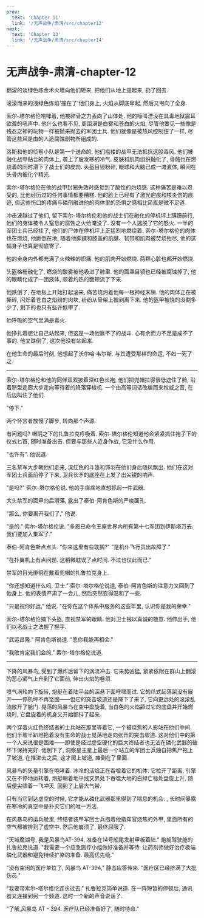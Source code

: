 ```yaml
---
prev:
  text: 'Chapter 11'
  link: '/无声战争/肃清/src/chapter12'
next:
  text: 'Chapter 13'
  link: '/无声战争/肃清/src/chapter14'
---
```


# 无声战争-肃清-chapter-12

翻滚的淡绿色炼金术火墙向他们砸来, 把他们从地上提起来, 扔了回去.

滚滚而来的浅绿色炼焰'撞在了'他们身上, 火焰从脚底窜起, 然后又甩向了全身.

索尔-塔尔格伦咆哮着, 他被碎骨之力丢向了山体处. 他的嚎叫湮没在具毒地狱震耳欲聋的吼声中. 他什么也看不见, 周围满是白雾和苍白的火焰, 尽管他瞥见一些像是残忍之神的玩物一样被抛来抛去的军团士兵. 他们就像是被热风控制住了一样, 尽管这些风是由的人造腐蚀剧物所组成的.

洛斯和他的侦察小队是第一个送命的, 他们褴褛的战甲无法抵抗这股毒风. 他们被融化战甲贴合的肉体上, 袭上了股发寒的冷气. 皮肤和肌肉组织融化了, 骨骼也在燃烧着的同时滑下了战士们的皮肉. 头盔目镜粉碎, 眼球和大脑已成一滩液体, 瞬间在头骨内被化个精光.

索尔-塔尔格伦在他的战甲封圈失效时感觉到了酸性的灼烧感. 这种痛苦是难以忍受的, 比他经历过的任何事情都要糟糕. 他的脸上已经有了激光疤痕和核炎伤的痕迹, 但这些伤口的疼痛与磷剂融进他的肉体里的恐惧之感相比简直是微不足道.

冲击波越过了他们, 留下索尔-塔尔格伦和他的战士们在融化的停机坪上蹒跚前行, 他们的身体被令人窒息的腐蚀之火给淹没了. 没有一个人逃脱了它的怒火. 一半的军团士兵已经挂了, 他们的尸体在停机坪上正猛烈地燃烧着. 索尔-塔尔格伦的肉体也在燃烧, 他跪倒在地, 随着他脚踝和膝盖的肌腱、韧带和肌肉被焚烧殆尽, 他的这幅身子也算是彻底寄了.

他的全身内外都充满了火辣辣的炽痛. 他的肌肉开始燃烧. 两颗心脏也都开始燃烧.

头盔格栅融化了, 燃烧的酸雾被他吸进了肺里. 他的面罩目镜也已经被腐蚀掉了, 他的眼睛化成了一团液体, 顺着灼热的面颊流了下来.

他跌倒了, 在地板上开始打起滚来, 痛苦烧灼着他每一根神经末梢. 他的肉体正在被撕碎, 闪烁着苍白之焰纷的肉块, 纷纷从骨架上被剥离下来. 他的盔甲被烧的没剩多少了, 剩下的也只有些许低甲了.

他呼吸的空气里满是毒火.

他挣扎着想让自己站起来, 但这是一场他赢不了的战斗. 心有余而力不足是成不了事的. 他又跌倒了, 这次他没有站起来.

在他生命的最后时刻, 他想起了沃尔哈·韦尔斯. 与其遭受那样的命运, 不如一死了之.

--------

索尔-塔尔格伦和他的同伴双双披着深红色长袍, 他们把兜帽拉得很低遮住了脸, 沿着脐型走廊大步走向等待着的降落穿梭机. 一个由高等词话改编而来权威之音, 在后边叫住了他们.

"停下."

两个怀言者放慢了脚步, 转向那个声源.

有问题吗? 帽阴之下的扎鲁拉克呼吸着. 索尔-塔尔格伦知道他会紧紧抓住袍子下的仪式匕首, 随时准备出击. 但要与那些人近身作战, 它没什么作用.

"也许有". 他说道.

三名禁军大步朝他们走来, 深红色的斗篷和饰羽在他们身后随风飘出. 他们在这对军团士兵面前停了下来, 卫兵长矛的底座在上发了出尖锐的响声.

"是吗?" 索尔-塔尔格伦说. 他的手痒痒地直想抓起一件武器.

大头禁军的面甲向后滑落, 露出了泰伯-阿肯色斯的严峻面孔.

"那么, 你要离开我们了," 他说.

"是的." 索尔-塔尔格伦说. "多恩已命令王座世界内所有第十七军团到伊斯塔万去. 我们要加入集军了."

泰伯-阿肯色斯点点头. "你来这里有些耽搁?" "是机仆飞行员出故障了."

"在扑翼机上有点问题. 这稍微耽误了点时间. 不过也仅此而已."

禁军的目光徘徊在戴着兜帽的扎鲁拉克身上.

"你还想知道什么吗, 卫士." 索尔-塔尔格伦说道, 泰伯-阿肯色斯的注意力又回到了他身上. 他的表情严肃了一会儿, 然后突然变得温和了一些.

"只是祝你好运," 他说. "在你在这个体系中服务的这些年里, 认识你是我的荣幸."

索尔-塔尔格伦摘下头盔, 直视禁军的眼睛. 他对卫士报以真诚的敬意. 他伸出手, 他们以老战士之法握了握手.

"武运昌隆." 阿肯色斯说道. "愿你我能再相会."

"我敢肯定我们会的," 索尔-塔尔格伦说道.

--------

下降的风暴鸟, 受到了爆炸后留下的涡流冲击. 它来势凶猛, 紧紧依附在群山上翻滚的恶心雾气上升到了它面前, 伸出火焰的卷须.

喷气涡轮向下旋转, 炮艇在着陆平台的深悬下面呼啸而过. 它的爪式起落架没有展开——停机坪不再坚固——但它的突击坡道还是降下了来了, 它向更远处的滚滚乱流敞开了舱门. 晃荡的风暴鸟在空中盘旋着, 当白色的火焰舔过它的底盘并开始燃烧时, 它盘旋着的机身又开始颤抖了起来.

两个穿着火红色终结者的士兵站在那里等着它, 一个被烧焦的人影站在他们中间. 他们半坡半趴地拖着没有生命的战士晃荡地走向张开的突击坡道. 这对他们中的第一个人来说很是困难——即使是经过虚空硬化的巨大终结者也无法在磷化武器的破坏下保持完好. 他倒下了, 洞察星主星上最后一个站立的军团士兵独自把焦尸拖上了坡道, 在推进去之后, 这才爬上坡道, 瘫倒在了里面.

风暴鸟的矢量引擎在咆哮着. 冰冷的活焰正在吞噬着它的机体. 它拉开了距离, 引擎又在不停地运转着, 炮艇朝着地平线交界处下吞噬大地的白绿亡毯处盘旋上升, 随后便尖啸着一飞冲天, 回到了上层大气带.

只有当它到达虚空的时候, 它才能从磷化武器那里得到了喘息的机会. , 长时间暴露在寒冷的真空中是扑灭它们的唯一方法.

在风暴鸟的运兵舱里, 终结者装甲军团士兵抱着他指挥官烧焦的外甲, 里面所有的空气都被排到了虚空中. 然后他崩溃了, 最终屈服了.

"天域魔湖号, 我是风暴鸟AT-394, 准备在14号船尾发射甲板着陆." 炮舰驾驶舱的扎鲁拉克说道. "我需要一个应急医疗小组做好准备并等待. 让药剂师做好治疗极端磷化武器和避免持续扩染的准备. 最高优先级."

"没有空闲的医疗单位了, 风暴鸟 AT-394," 静态应答传来. "医疗区已经挤满了大批伤员."

"我要带索尔-塔尔格伦连长过去." 扎鲁拉克简单说道. 在一阵短暂的停顿后, 通讯器又连接到另一个频道. 这时一个新的声音说话了.

"了解,风暴鸟 AT - 394. 医疗队已经准备好了, 随时待命."
